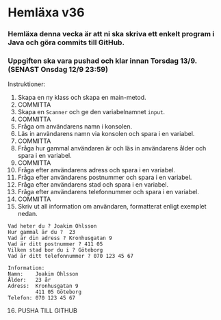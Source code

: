 # Hemläxa v36

### Hemläxa denna vecka är att ni ska skriva ett enkelt program i Java och göra commits till GitHub.
### Uppgiften ska vara pushad och klar innan Torsdag 13/9. (SENAST Onsdag 12/9 23:59)

Instruktioner:
1. Skapa en ny klass och skapa en main-metod.
2. COMMITTA
3. Skapa en ```Scanner``` och ge den variabelnamnet ```input```.
4. COMMITTA
5. Fråga om användarens namn i konsolen.
6. Läs in användarens namn via konsolen och spara i en variabel.
7. COMMITTA
8. Fråga hur gammal användaren är och läs in användarens ålder och spara i en variabel.
9. COMMITTA
10. Fråga efter användarens adress och spara i en variabel.
11. Fråga efter användarens postnummer och spara i en variabel.
12. Fråga efter användarens stad och spara i en variabel.
13. Fråga efter användarens telefonnummer och spara i en variabel.
14. COMMITTA
15. Skriv ut all information om användaren, formatterat enligt exemplet nedan.
```
Vad heter du ? Joakim Ohlsson
Hur gammal är du ?  23
Vad är din adress ? Kronhusgatan 9
Vad är ditt postnummer ? 411 05
Vilken stad bor du i ? Göteborg
Vad är ditt telefonnummer ? 070 123 45 67

Information:
Namn:    Joakim Ohlsson
Ålder:   23 år
Adress:  Kronhusgatan 9 
         411 05 Göteborg
Telefon: 070 123 45 67
```
16. PUSHA TILL GITHUB
